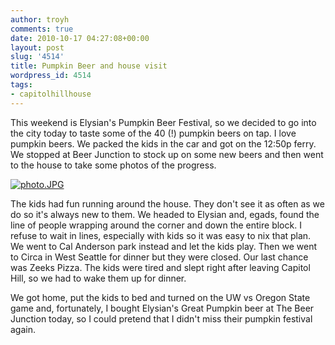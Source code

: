 ```yaml
---
author: troyh
comments: true
date: 2010-10-17 04:27:08+00:00
layout: post
slug: '4514'
title: Pumpkin Beer and house visit
wordpress_id: 4514
tags:
- capitolhillhouse
---
```


This weekend is Elysian's Pumpkin Beer Festival, so we decided to go into the city today to taste some of the 40 (!) pumpkin beers on tap. I love pumpkin beers. We packed the kids in the car and got on the 12:50p ferry. We stopped at Beer Junction to stock up on some new beers and then went to the house to take some photos of the progress.

[![photo.JPG](http://farm5.static.flickr.com/4124/5087603853_f7e83c5517.jpg)](http://www.flickr.com/photos/troyh/5087603853/)

The kids had fun running around the house. They don't see it as often as we do so it's always new to them. We headed to Elysian and, egads, found the line of people wrapping around the corner and down the entire block. I refuse to wait in lines, especially with kids so it was easy to nix that plan. We went to Cal Anderson park instead and let the kids play. Then we went to Circa in West Seattle for dinner but they were closed. Our last chance was Zeeks Pizza. The kids were tired and slept right after leaving Capitol Hill, so we had to wake them up for dinner.

We got home, put the kids to bed and turned on the UW vs Oregon State game and, fortunately, I bought Elysian's Great Pumpkin beer at The Beer Junction today, so I could pretend that I didn't miss their pumpkin festival again.
